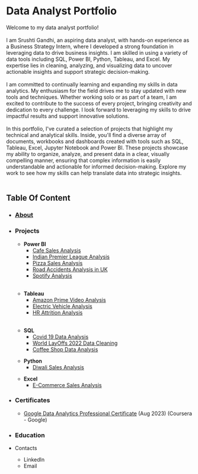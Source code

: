 <h1>Data Analyst Portfolio</h1>
Welcome to my data analyst portfolio!<br/><br/>
I am Srushti Gandhi, an aspiring data analyst, with hands-on experience as a Business Strategy Intern, where I developed a strong foundation in leveraging data to drive business insights. I am skilled in using a variety of data tools including SQL, Power BI, Python, Tableau, and Excel. My expertise lies in cleaning, analyzing, and visualizing data to uncover actionable insights and support strategic decision-making.<br/><br/>
I am committed to continually learning and expanding my skills in data analytics. My enthusiasm for the field drives me to stay updated with new tools and techniques. Whether working solo or as part of a team, I am excited to contribute to the success of every project, bringing creativity and dedication to every challenge. I look forward to leveraging my skills to drive impactful results and support innovative solutions.<br/><br/>
In this portfolio, I've curated a selection of projects that highlight my technical and analytical skills. Inside, you'll find a diverse array of documents, workbooks and dashboards created with tools such as SQL, Tableau, Excel, Jupyter Notebook and Power BI. These projects showcase my ability to organize, analyze, and present data in a clear, visually compelling manner, ensuring that complex information is easily understandable and actionable for informed decision-making. Explore my work to see how my skills can help translate data into strategic insights.<br/><br/>
<h2>Table Of Content</h2>
<ul>
  <li> <h3><a href=https://github.com/skgandhi165/Data-Analytics/blob/main/README.md#data-analyst-portfolio>About</a></h3></li>
  <li><h3> Projects</h3></li>
  <ul>
    <li><b>Power BI</b>
      <ul>
        <li><a href=https://github.com/skgandhi165/Data-Analytics/tree/main/Cafe%20Sales%20Analysis>Cafe Sales Analysis</a></li>
        <li><a href=https://github.com/skgandhi165/Data-Analytics/tree/main/Indian%20Premier%20League%20Analysis>Indian Premier League Analysis</a></li>
        <li><a href=https://github.com/skgandhi165/Data-Analytics/tree/main/Pizza%20Sales%20Analysis>Pizza Sales Analysis</a></li>
        <li><a href=https://github.com/skgandhi165/Data-Analytics/tree/main/Road%20Accidents%20Analysis>Road Accidents Analysis in UK</a></li>
        <li><a href=https://github.com/skgandhi165/Data-Analytics/tree/main/Spotify%20Analysis>Spotify Analysis</a></li><br/>
      </ul>
  </ul>
  <ul>
    <li><b>Tableau</b>
      <ul>
        <li><a href=https://public.tableau.com/app/profile/srushti.gandhi/viz/PrimeVideoAnalysis_17228805401230/PrimeVideoAnalysis>Amazon Prime Video Analysis</a></li>
        <li><a href=https://public.tableau.com/app/profile/srushti.gandhi/viz/ElectricVehicleAnalysis_17228810205090/EVAnalysis>Electric Vehicle Analysis</a></li>
        <li><a href=https://public.tableau.com/app/profile/srushti.gandhi/viz/HRAnalysis_17228812204080/HRAnalysis>HR Attrition Analysis</a></li><br/>
      </ul>
  </ul>
  <ul>
    <li><b>SQL</b>
      <ul>
        <li><a href=https://github.com/skgandhi165/Data-Analytics/tree/main/Covid-19%20Statistics>Covid 19 Data Analysis</a></li>
        <li><a href=https://github.com/skgandhi165/Data-Analytics/tree/main/World%20LayOffs%20Data>World LayOffs 2022 Data Cleaning</a></li>
        <li><a href=https://github.com/skgandhi165/Data-Analytics/tree/main/Cafe%20Sales%20Analysis>Coffee Shop Data Analysis</a></li>
      </ul>
  </ul>
  <ul>
    <li><b>Python</b>
      <ul>
        <li><a href=https://github.com/skgandhi165/Data-Analytics/tree/main/Diwali%20Sales%20Analysis>Diwali Sales Analysis</a></li>
      </ul>
  </ul>
  <ul>
    <li><b>Excel</b>
      <ul>
        <li><a href=https://github.com/skgandhi165/Data-Analytics/tree/main/E-Commerce%20Sales%20Analysis>E-Commerce Sales Analysis</a></li>
      </ul>
  </ul>
  <li><h3>Certificates</h3></li>
  <ul>
    <li><a href= https://coursera.org/share/752a4c16f393789c07a6b4435946a803>Google Data Analytics Professional Certificate</a> (Aug 2023) (Coursera - Google)</li>
  </ul>
  <li><h3>Education</h3></li>
  <li>Contacts</li>
  <ul>
    <li>LinkedIn</li>
    <li>Email</li>
  </ul>
</ul>
